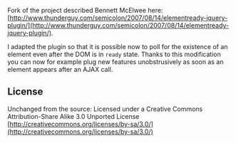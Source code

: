 Fork of the project described Bennett McElwee here:
[http://www.thunderguy.com/semicolon/2007/08/14/elementready-jquery-plugin/](http://www.thunderguy.com/semicolon/2007/08/14/elementready-jquery-plugin/).

I adapted the plugin so that it is possible now to poll for the
existence of an element even after the DOM is in `ready` state. Thanks
to this modification you can now for example plug new features
unobstrusively as soon as an element appears after an AJAX call.

## License

Unchanged from the source: Licensed under a Creative Commons Attribution-Share Alike 3.0 Unported License [http://creativecommons.org/licenses/by-sa/3.0/](http://creativecommons.org/licenses/by-sa/3.0/)